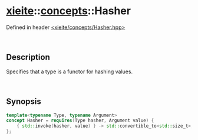 # [xieite](../xieite.md)\:\:[concepts](../concepts.md)\:\:Hasher
Defined in header [<xieite/concepts/Hasher.hpp>](../../include/xieite/concepts/Hasher.hpp)

&nbsp;

## Description
Specifies that a type is a functor for hashing values.

&nbsp;

## Synopsis
```cpp
template<typename Type, typename Argument>
concept Hasher = requires(Type hasher, Argument value) {
    { std::invoke(hasher, value) } -> std::convertible_to<std::size_t>;
};
```
